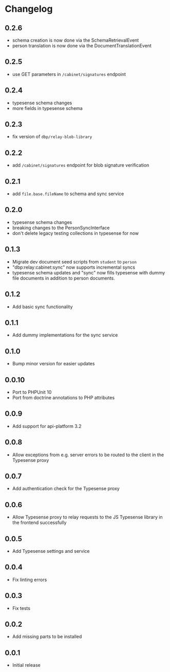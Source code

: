 # Changelog

## 0.2.6

- schema creation is now done via the SchemaRetrievalEvent
- person translation is now done via the DocumentTranslationEvent

## 0.2.5

- use GET parameters in `/cabinet/signatures` endpoint

## 0.2.4

- typesense schema changes
- more fields in typesense schema

## 0.2.3

- fix version of `dbp/relay-blob-library`

## 0.2.2

- add `/cabinet/signatures` endpoint for blob signature verification

## 0.2.1

- add `file.base.fileName` to schema and sync service

## 0.2.0

- typesense schema changes
- breaking changes to the PersonSyncInterface
- don't delete legacy testing collections in typesense for now

## 0.1.3

- Migrate dev document seed scripts from `student` to `person`
- "dbp:relay:cabinet:sync" now supports incremental syncs
- typesense schema updates and "sync" now fills typesense with dummy file documents
  in addition to person documents.

## 0.1.2

- Add basic sync functionality

## 0.1.1

- Add dummy implementations for the sync service

## 0.1.0

- Bump minor version for easier updates

## 0.0.10

- Port to PHPUnit 10
- Port from doctrine annotations to PHP attributes

## 0.0.9

- Add support for api-platform 3.2

## 0.0.8

- Allow exceptions from e.g. server errors to be routed to the client in the Typesense proxy

## 0.0.7

- Add authentication check for the Typesense proxy

## 0.0.6

- Allow Typesense proxy to relay requests to the JS Typesense library in the frontend successfully

## 0.0.5

- Add Typesense settings and service

## 0.0.4

- Fix linting errors

## 0.0.3

- Fix tests

## 0.0.2

- Add missing parts to be installed

## 0.0.1

- Initial release